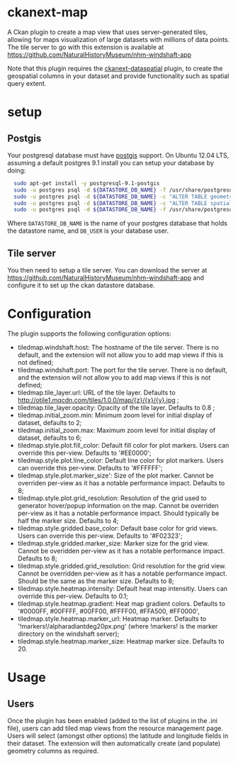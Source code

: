ckanext-map
===========

A Ckan plugin to create a map view that uses server-generated tiles, allowing for maps visualization of large datasets with millions of data points. The tile server to go with this extension is available at  <a href="https://github.com/NaturalHistoryMuseum/nhm-windshaft-app">https://github.com/NaturalHistoryMuseum/nhm-windshaft-app</a>

Note that this plugin requires the [ckanext-dataspatial](https://github.com/NaturalHistoryMuseum/ckanext-dataspatial) plugin, to create the geospatial columns in your dataset and provide functionality such as spatial query extent.

setup
=====

Postgis
-------

Your postgresql database must have <a href="http://postgis.net/">postgis</a> support. On Ubuntu 12.04 LTS, assuming a
default postgres 9.1 install you can setup your database by doing:

```bash
  sudo apt-get install -y postgresql-9.1-postgis
  sudo -u postgres psql -d ${DATASTORE_DB_NAME} -f /usr/share/postgresql/9.1/contrib/postgis-1.5/postgis.sql
  sudo -u postgres psql -d ${DATASTORE_DB_NAME} -c "ALTER TABLE geometry_columns OWNER TO $DB_USER"
  sudo -u postgres psql -d ${DATASTORE_DB_NAME} -c "ALTER TABLE spatial_ref_sys OWNER TO $DB_USER"
  sudo -u postgres psql -d ${DATASTORE_DB_NAME} -f /usr/share/postgresql/9.1/contrib/postgis-1.5/spatial_ref_sys.sql
```

Where ```DATASTORE_DB_NAME``` is the name of your postgres database that holds the datastore name, and ```DB_USER``` is
your database user.

Tile server
----------------

You then need to setup a tile server. You can download the server at
<a href="https://github.com/NaturalHistoryMuseum/nhm-windshaft-app">https://github.com/NaturalHistoryMuseum/nhm-windshaft-app</a>
and configure it to set up the ckan datastore database.

Configuration
=============

The plugin supports the following configuration options:

- tiledmap.windshaft.host: The hostname of the tile server. There is no default, and the extension will not allow
  you to add map views if this is not defined;
- tiledmap.windshaft.port: The port for the tile server. There is no default, and the extension will not allow
  you to add map views if this is not defined;
- tiledmap.tile_layer.url: URL of the tile layer. Defaults to http://otile1.mqcdn.com/tiles/1.0.0/map/{z}/{x}/{y}.jpg ;
- tiledmap.tile_layer.opacity: Opacity of the tile layer. Defaults to 0.8 ;
- tiledmap.initial_zoom.min: Minimum zoom level for initial display of dataset, defaults to 2;
- tiledmap.initial_zoom.max: Maximum zoom level for initial display of dataset, defaults to 6;
- tiledmap.style.plot.fill_color: Default fill color for plot markers. Users can override this per-view. Defaults to
  '#EE0000';
- tiledmap.style.plot.line_color: Default line color for plot markers. Users can override this per-view. Defaults to
  '#FFFFFF';
- tiledmap.style.plot.marker_size': Size of the plot marker. Cannot be overriden per-view as it has a notable
  performance impact. Defaults to 8;
- tiledmap.style.plot.grid_resolution: Resolution of the grid used to generator hover/popup information on the map.
  Cannot be overriden per-view as it has a notable performance impact. Should typically be half the marker size.
  Defaults to 4;
- tiledmap.style.gridded.base_color: Default base color for grid views. Users can override this per-view. Defaults to
  '#F02323';
- tiledmap.style.gridded.marker_size: Marker size for the grid view. Cannot be overidden per-view as it has a notable
  performance impact. Defaults to 8;
- tiledmap.style.gridded.grid_resolution: Grid resolution for the grid view. Cannot be overridden per-view as it has a
  notable performance impact. Should be the same as the marker size. Defaults to 8;
- tiledmap.style.heatmap.intensity: Default heat map intensitiy. Users can override this per-view. Defaults to 0.1;
- tiledmap.style.heatmap.gradient: Heat map gradient colors. Defaults to
  '#0000FF, #00FFFF, #00FF00, #FFFF00, #FFA500, #FF0000',
- tiledmap.style.heatmap.marker_url: Heatmap marker. Defaults to '!markers!/alpharadiantdeg20px.png' (where !markers!
  is the marker directory on the windshaft server);
- tiledmap.style.heatmap.marker_size: Heatmap marker size. Defaults to 20.


Usage
=====

Users
-----

Once the plugin has been enabled (added to the list of plugins in the .ini file), users can add tiled map views from
the resource management page. Users will select (amongst other options) the latitude and longitude fields in their
dataset. The extension will then automatically create (and populate) geometry columns as required.
